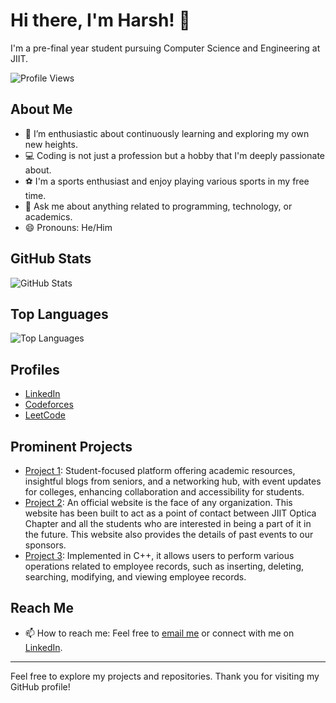 # Hi there, I'm Harsh! 👋

I'm a pre-final year student pursuing Computer Science and Engineering at JIIT.

![Profile Views](https://komarev.com/ghpvc/?username=HarshSharma20503&label=PROFILE+VIEWS&color=blue&style=plastic)

## About Me

- 🌱 I’m enthusiastic about continuously learning and exploring my own new heights.
- 💻 Coding is not just a profession but a hobby that I'm deeply passionate about.
- ⚽ I'm a sports enthusiast and enjoy playing various sports in my free time.
- 💬 Ask me about anything related to programming, technology, or academics.
- 😄 Pronouns: He/Him

## GitHub Stats

![GitHub Stats](https://github-readme-stats.vercel.app/api?username=HarshSharma20503&show_icons=true&hide_border=true&&count_private=true&include_all_commits=true)

## Top Languages

![Top Languages](https://github-readme-stats.vercel.app/api/top-langs/?username=HarshSharma20503&layout=compact&show_icons=true)

## Profiles

- [LinkedIn](https://www.linkedin.com/in/harshsharma20503/)
- [Codeforces](https://codeforces.com/profile/XoXoHarsh)
- [LeetCode](https://leetcode.com/XoXoHarsh/)

## Prominent Projects

- [Project 1](https://github.com/HarshSharma20503/Concadmic): Student-focused platform offering academic resources, insightful blogs from seniors, and a networking hub, with event updates for colleges, enhancing collaboration and accessibility for students.
- [Project 2](https://github.com/jiitopticachapter/optica-website-2023): An official website is the face of any organization. This website has been built to act as a point of contact between JIIT Optica Chapter and all the students who are interested in being a part of it in the future. This website also provides the details of past events to our sponsors.
- [Project 3](https://github.com/HarshSharma20503/Employee-Record-Management-System): Implemented in C++, it allows users to perform various operations related to employee records, such as inserting, deleting, searching, modifying, and viewing employee records.

## Reach Me

- 📫 How to reach me: Feel free to [email me](mailto:harshsharma20503@gmail.com) or connect with me on [LinkedIn](https://www.linkedin.com/in/harshsharma20503/).

---

Feel free to explore my projects and repositories. Thank you for visiting my GitHub profile!

